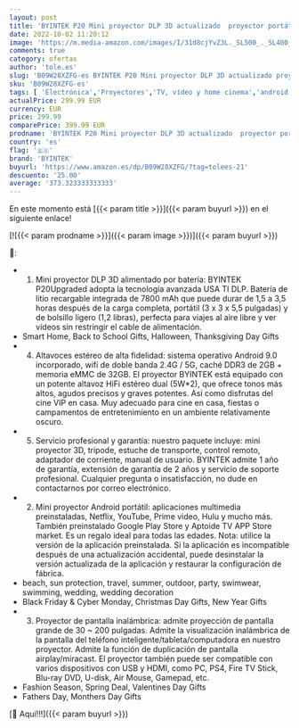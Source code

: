 ```yaml
---
layout: post
title: 'BYINTEK P20 Mini proyector DLP 3D actualizado  proyector portátil HD LED WiFi Alimentado por batería  Compatible con 1080P 4K  Sistema operativo Android 9.0  Pantalla inalámbrica para Smartphone'
date: 2022-10-02 11:20:12
image: 'https://m.media-amazon.com/images/I/31d8cjYvZ3L._SL500_._SL400_.jpg'
comments: true
category: ofertas
author: 'tole.es'
slug: 'B09W28XZFG-es BYINTEK P20 Mini proyector DLP 3D actualizado proyector...'
sku: 'B09W28XZFG-es'
tags: [ 'Electrónica','Proyectores','TV, vídeo y home cinema','android','byintek','🇪🇸', ]
actualPrice: 299.99 EUR
currency: EUR
price: 299.99
comparePrice: 399.99 EUR
prodname: 'BYINTEK P20 Mini proyector DLP 3D actualizado  proyector portátil HD LED WiFi Alimentado por batería  Compatible con 1080P 4K  Sistema operativo Android 9.0  Pantalla inalámbrica para Smartphone'
country: 'es'
flag: '🇪🇸'
brand: 'BYINTEK'
buyurl: 'https://www.amazon.es/dp/B09W28XZFG/?tag=tolees-21'
descuento: '25.00'
average: '373.323333333333'
---
```


En este momento está [{{< param title >}}]({{< param buyurl >}}) en el siguiente enlace!

[![{{< param prodname >}}]({{< param image >}})]({{< param buyurl >}})

🔎:

- 1. Mini proyector DLP 3D alimentado por batería: BYINTEK P20Upgraded adopta la tecnología avanzada USA TI DLP. Batería de litio recargable integrada de 7800 mAh que puede durar de 1,5 a 3,5 horas después de la carga completa, portátil (3 x 3 x 5,5 pulgadas) y de bolsillo ligero (1,2 libras), perfecta para viajes al aire libre y ver vídeos sin restringir el cable de alimentación.
- Smart Home, Back to School Gifts, Halloween, Thanksgiving Day Gifts
- 4. Altavoces estéreo de alta fidelidad: sistema operativo Android 9.0 incorporado, wifi de doble banda 2.4G / 5G, caché DDR3 de 2GB + memoria eMMC de 32GB. El proyector BYINTEK está equipado con un potente altavoz HiFi estéreo dual (5W*2), que ofrece tonos más altos, agudos precisos y graves potentes. Así como disfrutas del cine VIP en casa. Muy adecuado para cine en casa, fiestas o campamentos de entretenimiento en un ambiente relativamente oscuro.
- 5. Servicio profesional y garantía: nuestro paquete incluye: mini proyector 3D, trípode, estuche de transporte, control remoto, adaptador de corriente, manual de usuario. BYINTEK admite 1 año de garantía, extensión de garantía de 2 años y servicio de soporte profesional. Cualquier pregunta o insatisfacción, no dude en contactarnos por correo electrónico.
- 2. Mini proyector Android portátil: aplicaciones multimedia preinstaladas, Netflix, YouTube, Prime video, Hulu y mucho más. También preinstalado Google Play Store y Aptoide TV APP Store market. Es un regalo ideal para todas las edades. Nota: utilice la versión de la aplicación preinstalada. Si la aplicación es incompatible después de una actualización accidental, puede desinstalar la versión actualizada de la aplicación y restaurar la configuración de fábrica.
- beach, sun protection, travel, summer, outdoor, party, swimwear, swimming, wedding, wedding decoration
- Black Friday & Cyber Monday, Christmas Day Gifts, New Year Gifts
- 3. Proyector de pantalla inalámbrica: admite proyección de pantalla grande de 30 ~ 200 pulgadas. Admite la visualización inalámbrica de la pantalla del teléfono inteligente/tableta/computadora en nuestro proyector. Admite la función de duplicación de pantalla airplay/miracast. El proyector también puede ser compatible con varios dispositivos con USB y HDMI, como PC, PS4, Fire TV Stick, Blu-ray DVD, U-disk, Air Mouse, Gamepad, etc.
- Fashion Season, Spring Deal, Valentines Day Gifts
- Fathers Day, Monthers Day Gifts

[🛒 Aquí!!!]({{< param buyurl >}})
